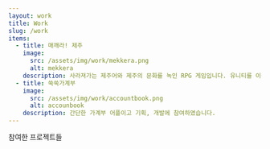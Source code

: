 ```yaml
---
layout: work
title: Work
slug: /work
items:
  - title: 매깨라! 제주
    image:
      src: /assets/img/work/mekkera.png
      alt: mekkera
    description: 사라져가는 제주어와 제주의 문화를 녹인 RPG 게임입니다. 유니티를 이용하여 개발하였고, 기획, 디자인, 개발에 참여하였습니다.
  - title: 쑥쑥가계부
    image:
      src: /assets/img/work/accountbook.png
      alt: accounbook
    description: 간단한 가계부 어플이고 기획, 개발에 참여하였습니다.
---
```


참여한 프로젝트들
<br />
<br />
